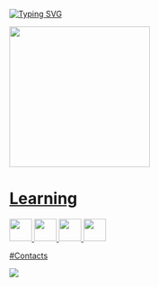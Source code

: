 [![Typing SVG](https://readme-typing-svg.demolab.com?font=Fira+Code&pause=1000&color=00F7B5&center=true&vCenter=true&multiline=true&repeat=verdadeiro&random=verdadeiro&width=435&lines=Ol%C3%A1%2C+Sejam+Muito+Vem+Vindos!+;Eu+me+chamo+Matheus)](https://git.io/typing-svg)

<div>
<a href="https://github.com/matheus-dev-oliveira">
<img loading="lazy" height="250em" src="https://github-readme-stats.vercel.app/api/top-langs/?username=marisuetti&layout=compact&langs_count=7&theme=nightowl"/> 
</div>

# Learning
<img src="https://cdn.jsdelivr.net/gh/devicons/devicon@latest/icons/html5/html5-plain.svg" width="40" height="40"/> <img src="https://cdn.jsdelivr.net/gh/devicons/devicon@latest/icons/css3/css3-plain.svg" width="40" height="40"/> <img src="https://cdn.jsdelivr.net/gh/devicons/devicon@latest/icons/javascript/javascript-plain.svg" width="40" height="40"/> <img src="https://cdn.jsdelivr.net/gh/devicons/devicon@latest/icons/git/git-original.svg" width="40" height="40"/>

#Contacts
<div>
<a href="https://www.linkedin.com/in/matheusolivdev" target="_blank"><img loading="lazy" src="https://img.shields.io/badge/-LinkedIn-%230077B5?style=for-the-badge&logo=linkedin&logoColor=white" target="_blank"></a>   
</div>

